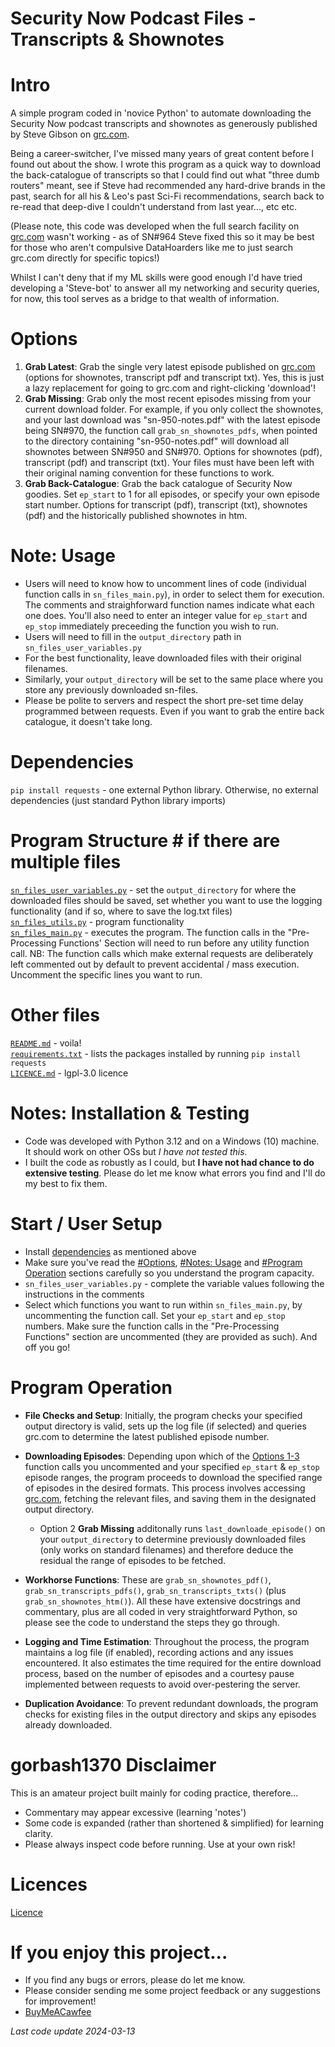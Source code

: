 # Security Now Podcast Files - Transcripts & Shownotes


# Intro
A simple program coded in 'novice Python' to automate downloading the Security Now podcast transcripts and shownotes as generously published by Steve Gibson on [grc.com](https://www.grc.com/securitynow.htm). 

Being a career-switcher, I've missed many years of great content before I found out about the show. I wrote this program as a quick way to download the back-catalogue of transcripts so that I could find out what "three dumb routers" meant, see if Steve had recommended any hard-drive brands in the past, search for all his & Leo's past Sci-Fi recommendations, search back to re-read that deep-dive I couldn't understand from last year..., etc etc.

(Please note, this code was developed when the full search facility on [grc.com](https://www.grc.com/securitynow.htm) wasn't working - as of SN#964 Steve fixed this so it may be best for those who aren't compulsive DataHoarders like me to just search grc.com directly for specific topics!)

Whilst I can't deny that if my ML skills were good enough I'd have tried developing a 'Steve-bot' to answer all my networking and security queries, for now, this tool serves as a bridge to that wealth of information.

# Options
1) **Grab Latest**: Grab the single very latest episode published on [grc.com](https://www.grc.com/securitynow.htm) (options for shownotes, transcript pdf and transcript txt). Yes, this is just a lazy replacement for going to grc.com and right-clicking 'download'!
2) **Grab Missing**: Grab only the most recent episodes missing from your current download folder. For example, if you only collect the shownotes, and your last download was "sn-950-notes.pdf" with the latest episode being SN#970, the function call `grab_sn_shownotes_pdfs`, when pointed to the directory containing "sn-950-notes.pdf" will download all shownotes between SN#950 and SN#970. Options for shownotes (pdf), transcript (pdf) and transcript (txt). Your files must have been left with their original naming convention for these functions to work.
3) **Grab Back-Catalogue**: Grab the back catalogue of Security Now goodies. Set `ep_start` to 1 for all episodes, or specify your own episode start number.  Options for transcript (pdf), transcript (txt), shownotes (pdf) and the historically published shownotes in htm.


# Note: Usage
* Users will need to know how to uncomment lines of code (individual function calls in `sn_files_main.py`), in order to select them for execution. The comments and straighforward function names indicate what each one does. You'll also need to enter an integer value for `ep_start` and `ep_stop` immediately preceeding the function you wish to run.
* Users will need to fill in the `output_directory` path in `sn_files_user_variables.py`
* For the best functionality, leave downloaded files with their original filenames.
* Similarly, your `output_directory` will be set to the same place where you store any previously downloaded sn-files.
* Please be polite to servers and respect the short pre-set time delay programmed between requests. Even if you want to grab the entire back catalogue, it doesn't take long.


# Dependencies
`pip install requests` - one external Python library.
Otherwise, no external dependencies (just standard Python library imports)

# Program Structure  # if there are multiple files
[`sn_files_user_variables.py`]() - set the `output_directory` for where the downloaded files should be saved, set whether you want to use the logging functionality (and if so, where to save the log.txt files)  
[`sn_files_utils.py`]() - program functionality  
[`sn_files_main.py`]() - executes the program. The function calls in the "Pre-Processing Functions' Section will need to run before any utility function call. NB: The function calls which make external requests are deliberately left commented out by default to prevent accidental / mass execution. Uncomment the specific lines you want to run.


# Other files 
[`README.md`]() - voila!  
[`requirements.txt`]() - lists the packages installed by running `pip install requests`  
[`LICENCE.md`]() - lgpl-3.0 licence  


# Notes: Installation & Testing
* Code was developed with Python 3.12 and on a Windows (10) machine. It should work on other OSs but _I have not tested this_.
* I built the code as robustly as I could, but **I have not had chance to do extensive testing**. Please do let me know what errors you find and I'll do my best to fix them.


# Start / User Setup
* Install [dependencies](#dependencies) as mentioned above
* Make sure you've read the [#Options](#options), [#Notes: Usage](#notes-usage) and [#Program Operation](#program-operation) sections carefully so you understand the program capacity.
* `sn_files_user_variables.py` - complete the variable values following the instructions in the comments
* Select which functions you want to run within `sn_files_main.py`, by uncommenting the function call. Set your `ep_start` and `ep_stop` numbers. Make sure the function calls in the "Pre-Processing Functions" section are uncommented (they are provided as such). And off you go!


# Program Operation
* **File Checks and Setup**: Initially, the program checks your specified output directory is valid, sets up the log file (if selected) and queries grc.com to determine the latest published episode number. 

* **Downloading Episodes**: Depending upon which of the [Options 1-3](#options) function calls you uncommented and your specified `ep_start` & `ep_stop` episode ranges, the program proceeds to download the specified range of episodes in the desired formats. This process involves accessing [grc.com](https://www.grc.com/securitynow.htm), fetching the relevant files, and saving them in the designated output directory.

  * Option 2 **Grab Missing** additonally runs `last_downloade_episode()` on your `output_directory` to determine previously downloaded files (only works on standard filenames) and therefore deduce the residual the range of episodes to be fetched.
  
* **Workhorse Functions**: These are `grab_sn_shownotes_pdf()`, `grab_sn_transcripts_pdfs()`, `grab_sn_transcripts_txts()` (plus `grab_sn_shownotes_htm()`). All these have extensive docstrings and commentary, plus are all coded in very straightforward Python, so please see the code to understand the steps they go through. 

* **Logging and Time Estimation**: Throughout the process, the program maintains a log file (if enabled), recording actions and any issues encountered. It also estimates the time required for the entire download process, based on the number of episodes and a courtesy pause implemented between requests to avoid over-pestering the server.

* **Duplication Avoidance**: To prevent redundant downloads, the program checks for existing files in the output directory and skips any episodes already downloaded.


# gorbash1370 Disclaimer
This is an amateur project built mainly for coding practice, therefore...
* Commentary may appear excessive (learning 'notes')
* Some code is expanded (rather than shortened & simplified) for learning clarity.
* Please always inspect code before running. Use at your own risk!


# Licences
[Licence]()  


# If you enjoy this project...
- If you find any bugs or errors, please do let me know.
- Please consider sending me some project feedback or any suggestions for improvement!
- [BuyMeACawfee](https://www.buymeacoffee.com/gorbash1370)

_Last code update 2024-03-13_